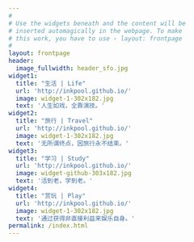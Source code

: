 ```yaml
---
#
# Use the widgets beneath and the content will be
# inserted automagically in the webpage. To make
# this work, you have to use › layout: frontpage
#
layout: frontpage
header:
  image_fullwidth: header_sfo.jpg
widget1:
  title: "生活 | Life"
  url: 'http://inkpool.github.io/'
  image: widget-1-302x182.jpg
  text: '人生如戏，全靠演技。'
widget2:
  title: "旅行 | Travel"
  url: 'http://inkpool.github.io/'
  image: widget-1-302x182.jpg
  text: '无所谓终点，因旅行永不结束。'
widget3:
  title: "学习 | Study"
  url: 'http://inkpool.github.io/'
  image: widget-github-303x182.jpg
  text: '活到老，学到老。'
widget4:
  title: "赏玩 | Play"
  url: 'http://inkpool.github.io/'
  image: widget-1-302x182.jpg
  text: '通过获得非直接利益来娱乐自身。'
permalink: /index.html
---
```

